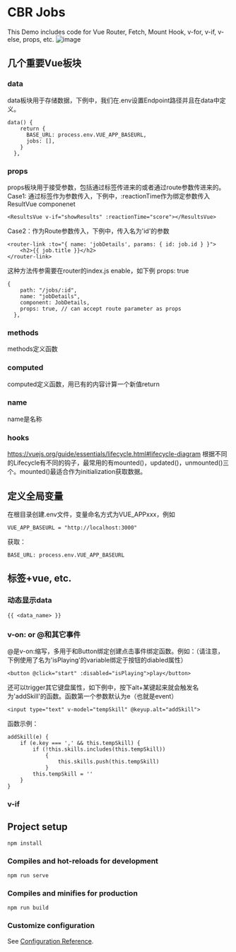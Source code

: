# CBR Jobs

This Demo includes code for Vue Router, Fetch, Mount Hook, v-for, v-if, v-else, props, etc.
![image](https://user-images.githubusercontent.com/68500948/178519179-e087c9c2-cd8b-4d11-a0da-0e4d0eb506db.png)

## 几个重要Vue板块

### data
data板块用于存储数据，下例中，我们在.env设置Endpoint路径并且在data中定义。
```
data() {
    return {
      BASE_URL: process.env.VUE_APP_BASEURL,
      jobs: [],
    }
  },
```

### props
props板块用于接受参数，包括通过标签传进来的或者通过route参数传进来的。
Case1: 通过标签作为参数传入，下例中，:reactionTime作为绑定参数传入ResultVue componenet
```
<ResultsVue v-if="showResults" :reactionTime="score"></ResultsVue>
```

Case2：作为Route参数传入，下例中，传入名为'id'的参数
```
<router-link :to="{ name: 'jobDetails', params: { id: job.id } }">
    <h2>{{ job.title }}</h2>
</router-link>
```

这种方法传参需要在router的index.js enable，如下例 props: true
```
{
    path: "/jobs/:id",
    name: "jobDetails",
    component: JobDetails,
    props: true, // can accept route parameter as props
  },
```

### methods
methods定义函数

### computed
computed定义函数，用已有的内容计算一个新值return

### name
name是名称

### hooks
https://vuejs.org/guide/essentials/lifecycle.html#lifecycle-diagram
根据不同的Lifecycle有不同的钩子，最常用的有mounted()，updated()，unmounted()三个。mounted()最适合作为initialization获取数据。

## 定义全局变量

在根目录创建.env文件，变量命名方式为VUE_APPxxx，例如
```
VUE_APP_BASEURL = "http://localhost:3000"
```
获取：
```
BASE_URL: process.env.VUE_APP_BASEURL
```

## 标签+vue, etc.

### 动态显示data
```
{{ <data_name> }}
```
### v-on: or @和其它事件
@是v-on:缩写，多用于和Button绑定创建点击事件绑定函数。例如：（请注意，下例使用了名为'isPlaying'的variable绑定于按钮的diabled属性）
```
<button @click="start" :disabled="isPlaying">play</button>
```
还可以trigger其它键盘属性，如下例中，按下alt+某键起来就会触发名为'addSkill'的函数。函数第一个参数默认为e（也就是event）
```
<input type="text" v-model="tempSkill" @keyup.alt="addSkill">
```
函数示例：
```
addSkill(e) {
    if (e.key === ',' && this.tempSkill) {
        if (!this.skills.includes(this.tempSkill))
            {
                this.skills.push(this.tempSkill)
            }
        this.tempSkill = ''
    }
}
```


### v-if



## Project setup
```
npm install
```

### Compiles and hot-reloads for development
```
npm run serve
```

### Compiles and minifies for production
```
npm run build
```

### Customize configuration
See [Configuration Reference](https://cli.vuejs.org/config/).
